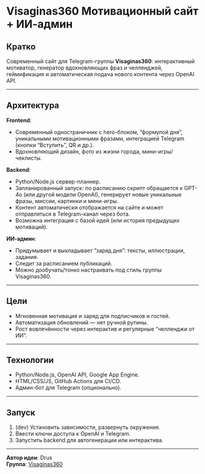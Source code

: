 # Visaginas360 Мотивационный сайт + ИИ-админ

## Кратко

Современный сайт для Telegram-группы **Visaginas360**: интерактивный мотиватор, генератор вдохновляющих фраз и челленджей, геймификация и автоматическая подача нового контента через OpenAI API.

---

## Архитектура

**Frontend**:
- Современный одностраничник с hero-блоком, “формулой дня”, уникальными мотивационными фразами, интеграцией Telegram (кнопки “Вступить”, QR и др.).
- Вдохновляющий дизайн, фото из жизни города, мини-игры/чеклисты.

**Backend**:
- Python/Node.js сервер-планнер.
- Запланированный запуск: по расписанию скрипт обращается к GPT-4o (или другой модели OpenAI), генерирует новые уникальные фразы, миссии, картинки и мини-игры.
- Контент автоматически отображается на сайте и может отправляться в Telegram-канал через бота.
- Возможна интеграция с базой идей (или история предыдущих мотиваций).

**ИИ-админ**:
- Придумывает и выкладывает “заряд дня”: тексты, иллюстрации, задания.
- Следит за расписанием публикаций.
- Можно дообучать/тонко настраивать под стиль группы Visaginas360.

---

## Цели

- Мгновенная мотивация и заряд для подписчиков и гостей.
- Автоматизация обновлений — нет ручной рутины.
- Рост вовлечённости через интерактив и регулярные “челленджи от ИИ”.

---

## Технологии

- Python/Node.js, OpenAI API, Google App Engine.
- HTML/CSS/JS, GitHub Actions для CI/CD.
- Админ-бот для Telegram (опционально).

---

## Запуск

1. (dev) Установить зависимости, развернуть окружение.
2. Ввести ключи доступа к OpenAI и Telegram.
3. Запустить backend для автогенерации или интерактива.

---

**Автор идеи**: Drus  
**Группа**: [Visaginas360](https://t.me/visaginas360)

